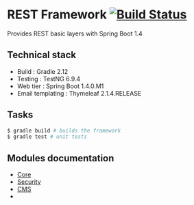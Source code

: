 # REST Framework [![Build Status](https://travis-ci.org/Daeliin/rest-framework.svg?branch=master)](https://travis-ci.org/Daeliin/rest-framework)

Provides REST basic layers with Spring Boot 1.4

## Technical stack
* Build : Gradle 2.12
* Testing : TestNG 6.9.4
* Web tier : Spring Boot 1.4.0.M1
* Email templating : Thymeleaf 2.1.4.RELEASE

## Tasks
```bash
$ gradle build # builds the framework
$ gradle test # unit tests
```

## Modules documentation
* [Core](https://github.com/Daeliin/rest-framework/wiki/Module-:-core)
* [Security](https://github.com/Daeliin/rest-framework/wiki/Module-:-security)
* [CMS](https://github.com/Daeliin/rest-framework/wiki/Module-:-cms)
* 

